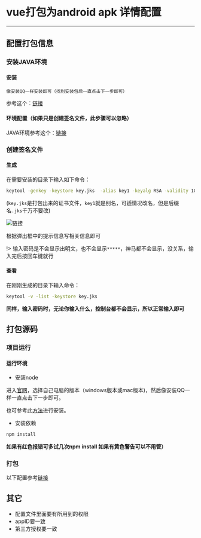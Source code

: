 #  vue打包为android apk 详情配置

---

## 配置打包信息

### 安装JAVA环境

#### 安装

	像安装QQ一样安装即可（找到安装包后一直点击下一步即可）

参考这个：[链接](https://jingyan.baidu.com/article/e75aca85b29c3b142edac6a8.html)

#### 环境配置（如果只是创建签名文件，此步骤可以忽略）

JAVA环境参考这个：[链接](https://www.runoob.com/java/java-environment-setup.html#win-install)


### 创建签名文件

#### 生成 
	
在需要安装的目录下输入如下命令：

```bash
keytool -genkey -keystore key.jks  -alias key1 -keyalg RSA -validity 10000
```

(`key.jks`是打包出来的证书文件，`key1`就是别名，可适情况改名，但是后缀名`.jks`千万不要改)

![链接](https://img-blog.csdn.net/20170927120700813)

根据弹出框中的提示信息写相关信息即可

!> 输入密码是不会显示出明文，也不会显示`*****`，神马都不会显示，没关系，输入完后按回车键就行

#### 查看

在刚刚生成的目录下输入命令：

```bash
keytool -v -list -keystore key.jks
```

**同样，输入密码时，无论你输入什么，控制台都不会显示，所以正常输入即可**

## 打包源码

### 项目运行

#### 运行环境

- 安装node

进入[官网](https://nodejs.org/en/download/)，选择自己电脑的版本（windows版本或mac版本)，然后像安装QQ一样一直点击下一步即可。

也可参考此[方法](https://jingyan.baidu.com/article/5552ef47812ba9518ffbc915.html)进行安装。

- 安装依赖

```bash
npm install
```

**如果有红色报错可多试几次npm install 如果有黄色警告可以不用管）**

### 打包

以下配置参考[链接](https://blog.csdn.net/niesiyuan000/article/details/78890240)

## 其它

- 配置文件里面要有所用到的权限
- appID要一致
- 第三方授权要一致


